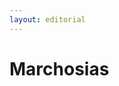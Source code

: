 ```yaml
---
layout: editorial
---
```


# Marchosias

<figure><img src="../../../../../../../../../../.gitbook/assets/Screenshot 2023-12-22 at 10.38.48 AM.png" alt=""><figcaption></figcaption></figure>

